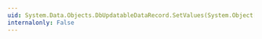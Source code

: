 ```yaml
---
uid: System.Data.Objects.DbUpdatableDataRecord.SetValues(System.Object[])
internalonly: False
---
```

